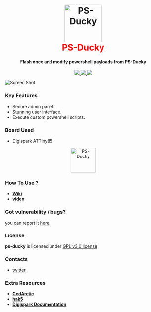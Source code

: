 <h1 align="center">
  <br>
  <a href="https://github.com/SpiderMate/PS-Ducky"><img src="https://image.ibb.co/eu9q9z/Pics_Art_09_15_10_46_46.png" hight="120" width="120" alt="PS-Ducky"></a>
  <br>
  <font color="red">PS-Ducky</font>
  <br>
</h1>
<h4 align="center">Flash once and modify powershell payloads from PS-Ducky</h4>
<p align="center">
  <a href="https://github.com/SpiderMate/PS-Ducky/releases">
    <img src="https://img.shields.io/badge/release-v0.1-blue.svg">
  </a>
  <a href="https://github.com/SpiderMate/PS-Ducky/issues">
    <img src="https://img.shields.io/badge/issues-0-red.svg">
  </a>
    <a href="https://github.com/SpiderMate/PS-Ducky/issues">
    <img src="https://img.shields.io/badge/php-7-green.svg">
  </a>
</p>

![Screen Shot](https://image.ibb.co/mamqsK/ss1.png)

### Key Features

- Secure admin panel.
- Stunning user interface.
- Execute custom powershell scripts.

### Board Used

* Digispark ATTiny85
<center>
<img src="https://raw.githubusercontent.com/SpiderMate/ps-ducky/master/img/pic.jpg" hight="80" width="80" alt="PS-Ducky">
</center>

### How To Use ?

- **[Wiki](https://github.com/SpiderMate/ps-ducky/wiki/usage)**
- **[video](https://youtube.com)**

### Got vulnerability / bugs?

you can report it [here](https://github.com/SpiderMate/ps-ducky/issues)

### License

**ps-ducky** is licensed under [GPL v3.0 license](https://www.gnu.org/licenses/gpl-3.0.en.html)

### Contacts

* [twitter](https://twitter.com/SpiderSec)

### Extra Resources

- **[CedArctic](https://github.com/CedArctic/DigiSpark-Scripts)**
- **[hak5](https://github.com/hak5darren/USB-Rubber-Ducky/wiki/Payloads)**
- **[Digispark Documentation](https://github.com/digistump/DigisparkArduinoIntegration/blob/master/libraries/DigisparkKeyboard/DigiKeyboard.h)**

